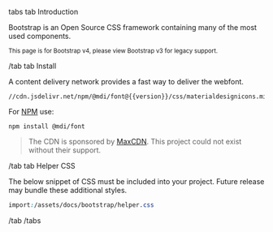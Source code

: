 tabs
tab Introduction

<p>Bootstrap is an Open Source CSS framework containing many of the most used components.</p>

<p><small>This page is for Bootstrap v4, please view Bootstrap v3 for legacy support.</small></p>

/tab
tab Install

<div class="row">
  <div class="col-md-8">
    <p>A content delivery network provides a fast way to deliver the webfont.</p>
    <pre><code>//cdn.jsdelivr.net/npm/@mdi/font@{{version}}/css/materialdesignicons.min.css</code></pre>
  </div>
  <div class="col-md-4">
    <p>For <a href="https://npmjs.com">NPM</a> use:</p>
    <pre><code>npm install @mdi/font</code></pre>
  </div>
</div>
<blockquote>The CDN is sponsored by <a href="https://www.maxcdn.com/open-source/">MaxCDN</a>. This project could not exist without their support.</blockquote>

/tab
tab Helper CSS

The below snippet of CSS must be included into your project. Future release may bundle these additional styles.

```css
import:/assets/docs/bootstrap/helper.css
```

/tab
/tabs